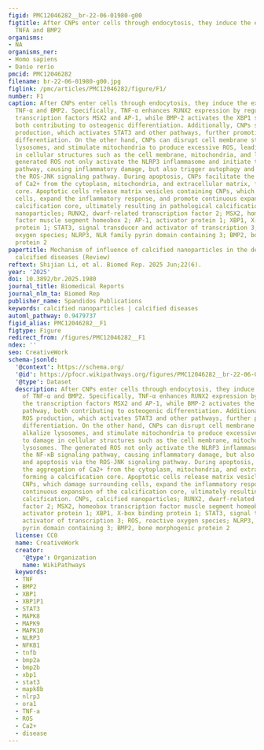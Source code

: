 ```yaml
---
figid: PMC12046282__br-22-06-01980-g00
figtitle: After CNPs enter cells through endocytosis, they induce the expression of
  TNFA and BMP2
organisms:
- NA
organisms_ner:
- Homo sapiens
- Danio rerio
pmcid: PMC12046282
filename: br-22-06-01980-g00.jpg
figlink: /pmc/articles/PMC12046282/figure/F1/
number: F1
caption: After CNPs enter cells through endocytosis, they induce the expression of
  TNF-α and BMP2. Specifically, TNF-α enhances RUNX2 expression by regulating the
  transcription factors MSX2 and AP-1, while BMP-2 activates the XBP1 signaling pathway,
  both contributing to osteogenic differentiation. Additionally, CNPs stimulate ROS
  production, which activates STAT3 and other pathways, further promoting osteogenic
  differentiation. On the other hand, CNPs can disrupt cell membrane stability, alkalize
  lysosomes, and stimulate mitochondria to produce excessive ROS, leading to damage
  in cellular structures such as the cell membrane, mitochondria, and lysosomes. The
  generated ROS not only activate the NLRP3 inflammasome and initiate the NF-κB signaling
  pathway, causing inflammatory damage, but also trigger autophagy and apoptosis via
  the ROS-JNK signaling pathway. During apoptosis, CNPs facilitate the aggregation
  of Ca2+ from the cytoplasm, mitochondria, and extracellular matrix, forming a calcification
  core. Apoptotic cells release matrix vesicles containing CNPs, which damage surrounding
  cells, expand the inflammatory response, and promote continuous expansion of the
  calcification core, ultimately resulting in pathological calcification. CNPs, calcified
  nanoparticles; RUNX2, dwarf-related transcription factor 2; MSX2, homeobox transcription
  factor muscle segment homeobox 2; AP-1, activator protein 1; XBP1, X-box binding
  protein 1; STAT3, signal transducer and activator of transcription 3; ROS, reactive
  oxygen species; NLRP3, NLR family pyrin domain containing 3; BMP2, bone morphogenic
  protein 2
papertitle: Mechanism of influence of calcified nanoparticles in the development of
  calcified diseases (Review)
reftext: Shijian Li, et al. Biomed Rep. 2025 Jun;22(6).
year: '2025'
doi: 10.3892/br.2025.1980
journal_title: Biomedical Reports
journal_nlm_ta: Biomed Rep
publisher_name: Spandidos Publications
keywords: calcified nanoparticles | calcified diseases
automl_pathway: 0.9479737
figid_alias: PMC12046282__F1
figtype: Figure
redirect_from: /figures/PMC12046282__F1
ndex: ''
seo: CreativeWork
schema-jsonld:
  '@context': https://schema.org/
  '@id': https://pfocr.wikipathways.org/figures/PMC12046282__br-22-06-01980-g00.html
  '@type': Dataset
  description: After CNPs enter cells through endocytosis, they induce the expression
    of TNF-α and BMP2. Specifically, TNF-α enhances RUNX2 expression by regulating
    the transcription factors MSX2 and AP-1, while BMP-2 activates the XBP1 signaling
    pathway, both contributing to osteogenic differentiation. Additionally, CNPs stimulate
    ROS production, which activates STAT3 and other pathways, further promoting osteogenic
    differentiation. On the other hand, CNPs can disrupt cell membrane stability,
    alkalize lysosomes, and stimulate mitochondria to produce excessive ROS, leading
    to damage in cellular structures such as the cell membrane, mitochondria, and
    lysosomes. The generated ROS not only activate the NLRP3 inflammasome and initiate
    the NF-κB signaling pathway, causing inflammatory damage, but also trigger autophagy
    and apoptosis via the ROS-JNK signaling pathway. During apoptosis, CNPs facilitate
    the aggregation of Ca2+ from the cytoplasm, mitochondria, and extracellular matrix,
    forming a calcification core. Apoptotic cells release matrix vesicles containing
    CNPs, which damage surrounding cells, expand the inflammatory response, and promote
    continuous expansion of the calcification core, ultimately resulting in pathological
    calcification. CNPs, calcified nanoparticles; RUNX2, dwarf-related transcription
    factor 2; MSX2, homeobox transcription factor muscle segment homeobox 2; AP-1,
    activator protein 1; XBP1, X-box binding protein 1; STAT3, signal transducer and
    activator of transcription 3; ROS, reactive oxygen species; NLRP3, NLR family
    pyrin domain containing 3; BMP2, bone morphogenic protein 2
  license: CC0
  name: CreativeWork
  creator:
    '@type': Organization
    name: WikiPathways
  keywords:
  - TNF
  - BMP2
  - XBP1
  - XBP1P1
  - STAT3
  - MAPK8
  - MAPK9
  - MAPK10
  - NLRP3
  - NFKB1
  - tnfb
  - bmp2a
  - bmp2b
  - xbp1
  - stat3
  - mapk8b
  - nlrp3
  - ora1
  - TNF-a
  - ROS
  - Ca2+
  - disease
---
```

